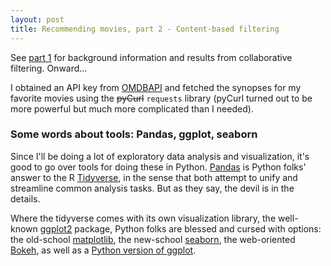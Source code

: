 ```yaml
---
layout: post
title: Recommending movies, part 2 - Content-based filtering
---
```


See [part 1](https://ptvan.github.io/movie-recommender-part1) for background information and results from collaborative filtering. Onward...

I obtained an API key from [OMDBAPI](https://www.omdbapi.com/) and fetched the synopses for my favorite movies using the ~~pyCurl~~ `requests` library (pyCurl turned out to be more powerful but much more complicated than I needed).

### Some words about tools: Pandas, ggplot, seaborn

Since I'll be doing a lot of exploratory data analysis and visualization, it's good to go over tools for doing these in Python. [Pandas](https://pandas.pydata.org/) is Python folks' answer to the R [Tidyverse](https://www.tidyverse.org/), in the sense that both attempt to unify and streamline common analysis tasks. But as they say, the devil is in the details.

Where the tidyverse comes with its own visualization library, the well-known [ggplot2](https://ggplot2.tidyverse.org/) package, Python folks are blessed and cursed with options: the old-school [matplotlib](https://matplotlib.org/), the new-school [seaborn](https://seaborn.pydata.org/), the web-oriented [Bokeh](https://docs.bokeh.org/en/latest), as well as a [Python version of ggplot](http://ggplot.yhathq.com/).



